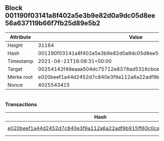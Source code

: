 ## Block 001190f03141a8f402a5e3b9e82d0a9dc05d8ee56a637119b66f7fb25d89e5b2

Attribute | Value
--- | ---
Height | 31164
Hash | 001190f03141a8f402a5e3b9e82d0a9dc05d8ee56a637119b66f7fb25d89e5b2
Timestamp | 2021-04-21T16:08:31+00:00
Target | 00254142f49eaaa504dc75712e8378ad5316cbcead634704b3734b6271167cc4
Merke root | e020beef1a44d2452d7c840e3f9a112a6a22adf9b915ff60c0ca56eacbf26df2
Nonce | 4025543415

```

```

### Transactions

Hash | Amount
--- | ---
[e020beef1a44d2452d7c840e3f9a112a6a22adf9b915ff60c0ca56eacbf26df2](e020beef1a44d2452d7c840e3f9a112a6a22adf9b915ff60c0ca56eacbf26df2.md) | 10.00000000 SKEPTI 
